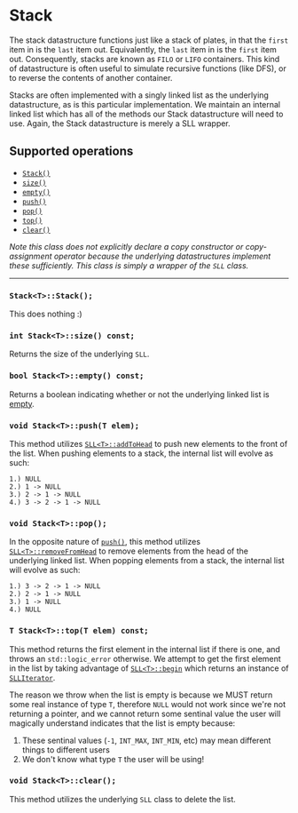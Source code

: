 # Stack

The stack datastructure functions just like a stack of plates, in that the `first` item in is the
`last` item out. Equivalently, the `last` item in is the `first` item out. Consequently, stacks are
known as `FILO` or `LIFO` containers. This kind of datastructure is often useful to simulate recursive
functions (like DFS), or to reverse the contents of another container.

Stacks are often implemented with a singly linked list as the underlying datastructure, as is this particular
implementation. We maintain an internal linked list which has all of the methods our Stack datastructure will
need to use. Again, the Stack datastructure is merely a SLL wrapper.

## Supported operations

 - [`Stack()`](#default-constructor)
 - [`size()`](#size)
 - [`empty()`](#empty)
 - [`push()`](#push)
 - [`pop()`](#pop)
 - [`top()`](#top)
 - [`clear()`](#clear)

*Note this class does not explicitly declare a copy constructor or copy-assignment operator because the underlying
datastructures implement these sufficiently. This class is simply a wrapper of the `SLL` class.*

----

<a name="default-constructor"></a>
### `Stack<T>::Stack();`

This does nothing :)

<a name="size"></a>
### `int Stack<T>::size() const;`

Returns the size of the underlying `SLL`.

<a name="empty"></a>
### `bool Stack<T>::empty() const;`

Returns a boolean indicating whether or not the underlying linked list is
[empty](https://github.com/domfarolino/algorithms/tree/master/src/datastructures/SLL#empty).

<a name="push"></a>
### `void Stack<T>::push(T elem);`

This method utilizes [`SLL<T>::addToHead`](https://github.com/domfarolino/algorithms/tree/master/src/datastructures/SLL#addToHead)
to push new elements to the front of the list. When pushing elements to a stack, the internal list will evolve as such:

```
1.) NULL
2.) 1 -> NULL
3.) 2 -> 1 -> NULL
4.) 3 -> 2 -> 1 -> NULL
```

<a name="pop"></a>
### `void Stack<T>::pop();`

In the opposite nature of [`push()`](#push), this method utilizes
[`SLL<T>::removeFromHead`](https://github.com/domfarolino/algorithms/tree/master/src/datastructures/SLL#removeFromHead)
to remove elements from the head of the underlying linked list. When popping elements from a stack, the internal list
will evolve as such:

```
1.) 3 -> 2 -> 1 -> NULL
2.) 2 -> 1 -> NULL
3.) 1 -> NULL
4.) NULL
```

<a name="top"></a>
### `T Stack<T>::top(T elem) const;`

This method returns the first element in the internal list if there is one, and throws an `std::logic_error` otherwise.
We attempt to get the first element in the list by taking advantage of
[`SLL<T>::begin`](https://github.com/domfarolino/algorithms/tree/master/src/datastructures/SLL#begin) which returns an
instance of [`SLLIterator`](https://github.com/domfarolino/algorithms/blob/master/src/datastructures/SLL/SLLIterator.h).

The reason we throw when the list is empty is because we MUST return some real instance of type `T`, therefore `NULL`
would not work since we're not returning a pointer, and we cannot return some sentinal value the user will magically
understand indicates that the list is empty because:

1. These sentinal values (`-1`, `INT_MAX`, `INT_MIN`, etc) may mean different things to different users
1. We don't know what type `T` the user will be using!

<a name="clear"></a>
### `void Stack<T>::clear();`

This method utilizes the underlying `SLL` class to delete the list.
